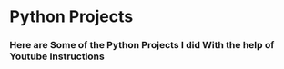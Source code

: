 # Python Projects 
### Here are Some of the Python Projects I did With the help of Youtube Instructions
